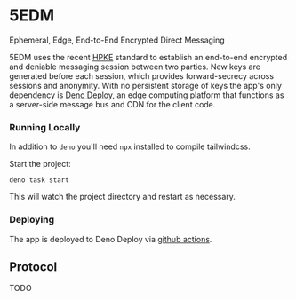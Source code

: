 # 5EDM
Ephemeral, Edge, End-to-End Encrypted Direct Messaging

5EDM uses the recent [HPKE](https://www.rfc-editor.org/rfc/rfc9180.html) standard to establish an end-to-end
encrypted and deniable messaging session between two parties. New keys are
generated before each session, which provides forward-secrecy across sessions and anonymity. With no persistent storage of keys the app's only dependency is <a href="https://deno.com/deploy">Deno Deploy</a>, an edge computing platform that functions as a server-side message bus and CDN for the client code.
            
### Running Locally

In addition to `deno` you'll need `npx` installed to compile tailwindcss.

Start the project:

```
deno task start
```

This will watch the project directory and restart as necessary.

### Deploying

The app is deployed to Deno Deploy via [github actions](https://deno.com/deploy/docs/deployctl#deployctl-github-action).

## Protocol
TODO
